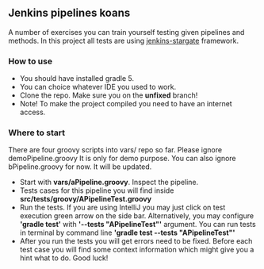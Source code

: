 ## Jenkins pipelines koans

A number of exercises you can train yourself testing given pipelines and methods.
In this project all tests are using [jenkins-stargate](https//github.com/swedbank/jenkins-stargate) framework.

### How to use

* You should have installed gradle 5.
* You can choice whatever IDE you used to work.
* Clone the repo. Make sure you on the **unfixed** branch!
* Note! To make the project compiled you need to have an internet access.

### Where to start

There are four groovy scripts into vars/ repo so far. Please ignore demoPipeline.groovy
It is only for demo purpose. You can also ignore bPipeline.groovy for now. It will be updated.

* Start with **vars/aPipeline.groovy**. Inspect the pipeline.
* Tests cases for this pipeline you will find inside **src/tests/groovy/APipelineTest.groovy**
* Run the tests. If you are using IntelliJ you may just click on test execution green arrow
on the side bar. Alternatively, you may configure **'gradle test'** with **'--tests "APipelineTest"'**
argument. You can run tests in terminal by command line **'gradle test --tests "APipelineTest"'**
* After you run the tests you will get errors need to be fixed. Before each test case you will find some context 
information which might give you a hint what to do. Good luck!       
